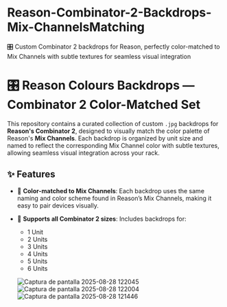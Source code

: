 # Reason-Combinator-2-Backdrops-Mix-ChannelsMatching
🎛️ Custom Combinator 2 backdrops for Reason, perfectly color-matched to Mix Channels with subtle textures for seamless visual integration

# 🎛️ Reason Colours Backdrops — Combinator 2 Color-Matched Set

This repository contains a curated collection of custom `.jpg` backdrops for **Reason's Combinator 2**, designed to visually match the color palette of Reason's **Mix Channels**. Each backdrop is organized by unit size and named to reflect the corresponding Mix Channel color with subtle textures, allowing seamless visual integration across your rack.

## ✨ Features

- 🎨 **Color-matched to Mix Channels**: Each backdrop uses the same naming and color scheme found in Reason’s Mix Channels, making it easy to pair devices visually.
- 📐 **Supports all Combinator 2 sizes**: Includes backdrops for:
  - 1 Unit
  - 2 Units
  - 3 Units
  - 4 Units
  - 5 Units
  - 6 Units


  ![Captura de pantalla 2025-08-28 122045](https://github.com/user-attachments/assets/b8d25aa6-8f7d-4554-87ad-2a1efc575c6d)
![Captura de pantalla 2025-08-28 122004](https://github.com/user-attachments/assets/464526f7-0304-442f-8a8e-83234fad1b55)
![Captura de pantalla 2025-08-28 121446](https://github.com/user-attachments/assets/eb63b237-fad7-42c1-804e-1a20751e6e83)

